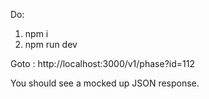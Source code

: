 Do:
1. npm i
2. npm run dev

Goto : http://localhost:3000/v1/phase?id=112

You should see a mocked up JSON response.
